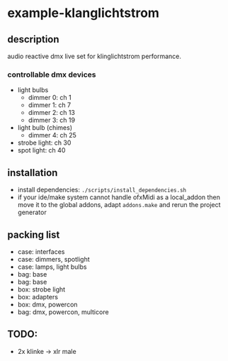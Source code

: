 # example-klanglichtstrom
## description
audio reactive dmx live set for klinglichtstrom performance. 

### controllable dmx devices
- light bulbs
    - dimmer 0: ch 1
    - dimmer 1: ch 7
    - dimmer 2: ch 13
    - dimmer 3: ch 19
- light bulb (chimes)
    - dimmer 4: ch 25
- strobe light: ch 30
- spot light: ch 40

## installation
* install dependencies: `./scripts/install_dependencies.sh`
* if your ide/make system cannot handle ofxMidi as a local_addon then move it to the global addons, adapt `addons.make` and rerun the project generator

## packing list

* case: interfaces
* case: dimmers, spotlight
* case: lamps, light bulbs
* bag: base
* bag: base
* box: strobe light
* box: adapters
* box: dmx, powercon
* bag: dmx, powercon, multicore


## TODO:
* 2x klinke -> xlr male